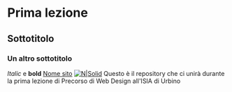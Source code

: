 # Prima lezione
## Sottotitolo
### Un altro sottotitolo
*Italic* e **bold**
[Nome sito](https://isiaurbino.net)
[![N|Solid](https://www.giallozafferano.it/images/238-23890/Pandoro_450x300.jpg)](https://www.giallozafferano.it/images/238-23890/Pandoro_450x300.jpg)
Questo è il repository che ci unirà durante la prima lezione di Precorso di Web Design all'ISIA di Urbino
